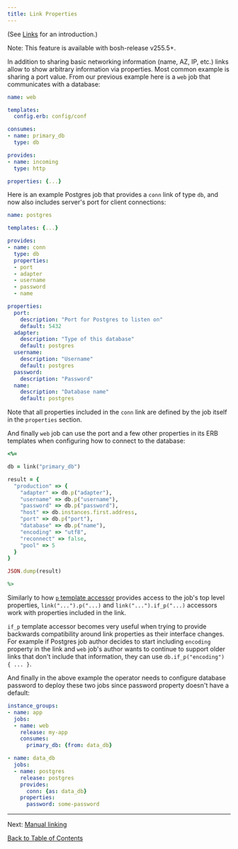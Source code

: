 ```yaml
---
title: Link Properties
---
```


(See [Links](links.html) for an introduction.)

<p class="note">Note: This feature is available with bosh-release v255.5+.</p>

In addition to sharing basic networking information (name, AZ, IP, etc.) links allow to show arbitrary information via properties. Most common example is sharing a port value. From our previous example here is a `web` job that communicates with a database:

```yaml
name: web

templates:
  config.erb: config/conf

consumes:
- name: primary_db
  type: db

provides:
- name: incoming
  type: http

properties: {...}
```

Here is an example Postgres job that provides a `conn` link of type `db`, and now also includes server's port for client connections:

```yaml
name: postgres

templates: {...}

provides:
- name: conn
  type: db
  properties:
  - port
  - adapter
  - username
  - password
  - name

properties:
  port:
    description: "Port for Postgres to listen on"
    default: 5432
  adapter:
    description: "Type of this database"
    default: postgres
  username:
    description: "Username"
    default: postgres
  password:
    description: "Password"
  name:
    description: "Database name"
    default: postgres
```

Note that all properties included in the `conn` link are defined by the job itself in the `properties` section.

And finally `web` job can use the port and a few other properties in its ERB templates when configuring how to connect to the database:

```ruby
<%=

db = link("primary_db")

result = {
  "production" => {
    "adapter" => db.p("adapter"),
    "username" => db.p("username"),
    "password" => db.p("password"),
    "host" => db.instances.first.address,
    "port" => db.p("port"),
    "database" => db.p("name"),
    "encoding" => "utf8",
    "reconnect" => false,
    "pool" => 5
  }
}

JSON.dump(result)

%>
```

Similarly to how [`p` template accessor](jobs.html#properties) provides access to the job's top level properties, `link("...").p("...)` and `link("...").if_p("...)` accessors work with properties included in the link.

`if_p` template accessor becomes very useful when trying to provide backwards compatibility around link properties as their interface changes. For example if Postgres job author decides to start including `encoding` property in the link and `web` job's author wants to continue to support older links that don't include that information, they can use `db.if_p("encoding") { ... }`.

And finally in the above example the operator needs to configure database password to deploy these two jobs since password property doesn't have a default:

```yaml
instance_groups:
- name: app
  jobs:
  - name: web
    release: my-app
    consumes:
      primary_db: {from: data_db}

- name: data_db
  jobs:
  - name: postgres
    release: postgres
    provides:
      conn: {as: data_db}
    properties:
      password: some-password
```

---
Next: [Manual linking](links-manual.html)

[Back to Table of Contents](index.html#deployment-config)
